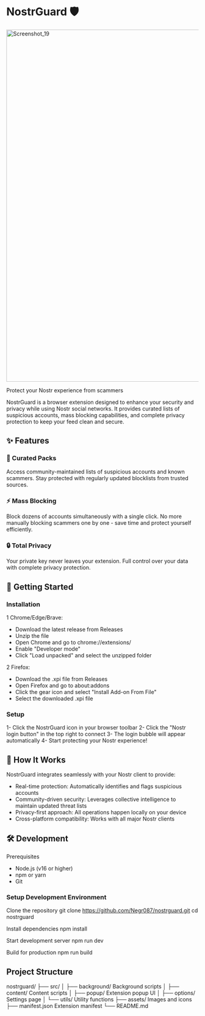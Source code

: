 # NostrGuard 🛡️

<img width="1590" height="922" alt="Screenshot_19" src="https://github.com/user-attachments/assets/327560ac-4cc2-4dd7-96b8-398d7c3998ad" />

Protect your Nostr experience from scammers

NostrGuard is a browser extension designed to enhance your security and privacy while using Nostr social networks. It provides curated lists of suspicious accounts, mass blocking capabilities, and complete privacy protection to keep your feed clean and secure.
## ✨ Features
### 🎯 Curated Packs
Access community-maintained lists of suspicious accounts and known scammers. Stay protected with regularly updated blocklists from trusted sources.
### ⚡ Mass Blocking
Block dozens of accounts simultaneously with a single click. No more manually blocking scammers one by one - save time and protect yourself efficiently.
### 🔒 Total Privacy
Your private key never leaves your extension. Full control over your data with complete privacy protection.
## 🚀 Getting Started
### Installation

1 Chrome/Edge/Brave:

- Download the latest release from Releases
- Unzip the file
- Open Chrome and go to chrome://extensions/
- Enable "Developer mode"
- Click "Load unpacked" and select the unzipped folder


2 Firefox:

- Download the .xpi file from Releases
- Open Firefox and go to about:addons
- Click the gear icon and select "Install Add-on From File"
- Select the downloaded .xpi file



### Setup

1- Click the NostrGuard icon in your browser toolbar
2- Click the "Nostr login button" in the top right to connect
3- The login bubble will appear automatically
4- Start protecting your Nostr experience!

## 📱 How It Works
NostrGuard integrates seamlessly with your Nostr client to provide:

- Real-time protection: Automatically identifies and flags suspicious accounts
- Community-driven security: Leverages collective intelligence to maintain updated threat lists
- Privacy-first approach: All operations happen locally on your device
- Cross-platform compatibility: Works with all major Nostr clients

## 🛠️ Development
Prerequisites

- Node.js (v16 or higher)
- npm or yarn
- Git

### Setup Development Environment
Clone the repository
git clone https://github.com/Negr087/nostrguard.git
cd nostrguard

Install dependencies
npm install

Start development server
npm run dev

Build for production
npm run build

## Project Structure
nostrguard/
├── src/
│   ├── background/      Background scripts
│   ├── content/         Content scripts
│   ├── popup/           Extension popup UI
│   ├── options/         Settings page
│   └── utils/           Utility functions
├── assets/              Images and icons
├── manifest.json        Extension manifest
└── README.md
